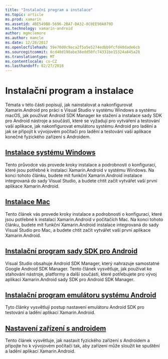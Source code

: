 ```yaml
---
title: "Instalační program a instalace"
ms.topic: article
ms.prod: xamarin
ms.assetid: 4BE549B8-5696-2BA7-DA32-8C0EE90A879D
ms.technology: xamarin-android
author: mgmclemore
ms.author: mamcle
ms.date: 12/28/2017
ms.openlocfilehash: 59e70d0c9aca2f5a5e5274edbb9fcfd40dade6cb
ms.sourcegitcommit: 6cd40d190abe38edd50fc74331be15324a845a28
ms.translationtype: MT
ms.contentlocale: cs-CZ
ms.lasthandoff: 02/27/2018
---
```

# <a name="setup-and-installation"></a>Instalační program a instalace

Témata v této části popisují, jak nainstalovat a nakonfigurovat Xamarin.Android pro práci s Visual Studio v systému Windows a systému macOS, jak používat Android SDK Manager ke stažení a instalace sady SDK pro Android nástroje a součásti, které se vyžadují pro vytváření a testování vaší aplikace, jak nakonfigurovat emulátoru systému Android pro ladění a jak se připojit k vývojovém počítači pro ladění a testování vaší aplikace konečné fyzického zařízení s Androidem.


## <a name="windows-installationandroidget-startedinstallationwindowsmd"></a>[Instalace systému Windows](~/android/get-started/installation/windows.md)

Tento průvodce vás provede kroky instalace a podrobnosti o konfiguraci, které jsou potřebné k instalaci Xamarin.Android v systému Windows. Na konci tohoto článku, budete mít funkční Xamarin.Android instalace integrovaná do sady Visual Studio, a budete chtít začít vytvářet vaší první aplikace Xamarin.Android.

## <a name="mac-installationhttpsdocsmicrosoftcomen-usvisualstudiomacinstallation"></a>[Instalace Mac](https://docs.microsoft.com/en-us/visualstudio/mac/installation)

Tento článek vás provede kroky instalace a podrobnosti o konfiguraci, které jsou potřebné k instalaci Xamarin.Android v počítačích Mac. Na konci tohoto článku, budete mít funkční Xamarin.Android instalace integrovaná do sady Visual Studio pro Mac, a budete chtít začít vytvářet vaší první aplikace Xamarin.Android.

## <a name="android-sdk-setupandroidget-startedinstallationandroid-sdkmd"></a>[Instalační program sady SDK pro Android](~/android/get-started/installation/android-sdk.md)

Visual Studio obsahuje Android SDK Manager, který nahrazuje samostatné Google Android SDK Manager. Tento článek vysvětluje, jak používat ke stahování nástroje, platformy a další součásti, které potřebujete pro vývoj aplikací Xamarin.Android sady SDK pro Android SDK Manager.

## <a name="android-emulator-setupandroidget-startedinstallationandroid-emulatorindexmd"></a>[Instalační program emulátoru systému Android](~/android/get-started/installation/android-emulator/index.md)

Tyto články vysvětlují postup nastavení emulátoru Android SDK pro testování a ladění aplikací Xamarin.Android.

## <a name="android-device-setupandroidget-startedinstallationset-up-device-for-developmentmd"></a>[Nastavení zařízení s androidem](~/android/get-started/installation/set-up-device-for-development.md)

Tento článek vysvětluje, jak nastavit fyzického zařízení s Androidem a připojte ho k vývojovém počítači tak, aby zařízení může sloužit ke spuštění a ladění aplikací Xamarin.Android.
